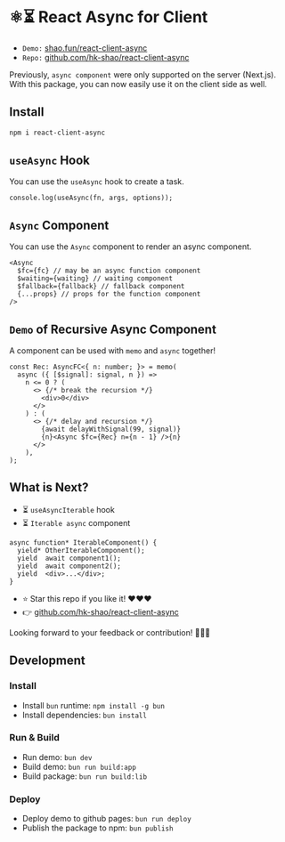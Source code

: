 # ⚛️⏳ React Async for Client

- `Demo:` [shao.fun/react-client-async](https://shao.fun/react-client-async/)
- `Repo:` [github.com/hk-shao/react-client-async](https://github.com/HK-SHAO/react-client-async)

Previously, `async component` were only supported on the server (Next.js). With this package, you can now easily use it on the client side as well.

## Install

```bash
npm i react-client-async
```


## `useAsync` Hook

You can use the `useAsync` hook to create a task.

```tsx
console.log(useAsync(fn, args, options));
```


## `Async` Component

You can use the `Async` component to render an async component.

```tsx
<Async
  $fc={fc} // may be an async function component
  $waiting={waiting} // waiting component
  $fallback={fallback} // fallback component
  {...props} // props for the function component
/>
```

## `Demo` of Recursive Async Component

A component can be used with `memo` and `async` together!

```tsx
const Rec: AsyncFC<{ n: number; }> = memo(
  async ({ [$signal]: signal, n }) =>
    n <= 0 ? (
      <> {/* break the recursion */}
        <div>0</div>
      </>
    ) : (
      <> {/* delay and recursion */}
        {await delayWithSignal(99, signal)}
        {n}<Async $fc={Rec} n={n - 1} />{n}
      </>
    ),
);
```

## What is Next?

- ⏳ `useAsyncIterable` hook
- ⏳ `Iterable async` component

```tsx
async function* IterableComponent() {
  yield* OtherIterableComponent();
  yield  await component1();
  yield  await component2();
  yield  <div>...</div>;
}
```

- ⭐️ Star this repo if you like it! ❤❤❤
- 👉 [github.com/hk-shao/react-client-async](https://github.com/HK-SHAO/react-client-async)

Looking forward to your feedback or contribution! 🚀🚀🚀


## Development

### Install
- Install `bun` runtime: `npm install -g bun`
- Install dependencies: `bun install`

### Run & Build
- Run demo: `bun dev`
- Build demo: `bun run build:app`
- Build package: `bun run build:lib`

### Deploy
- Deploy demo to github pages: `bun run deploy`
- Publish the package to npm: `bun publish`